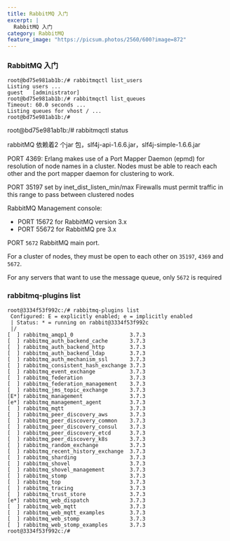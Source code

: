 ```yaml
---
title: RabbitMQ 入门
excerpt: |
  RabbitMQ 入门
category: RabbitMQ
feature_image: "https://picsum.photos/2560/600?image=872"
---
```


### RabbitMQ 入门
```
root@bd75e981ab1b:/# rabbitmqctl list_users
Listing users ...
guest	[administrator]
root@bd75e981ab1b:/# rabbitmqctl list_queues
Timeout: 60.0 seconds ...
Listing queues for vhost / ...
root@bd75e981ab1b:/#
```

root@bd75e981ab1b:/# rabbitmqctl status



rabbitMQ  依赖着2 个jar 包，slf4j-api-1.6.6.jar，slf4j-simple-1.6.6.jar



PORT 4369: Erlang makes use of a Port Mapper Daemon (epmd) for resolution of node names in a cluster. Nodes must be able to reach each other and the port mapper daemon for clustering to work.

PORT 35197 set by inet_dist_listen_min/max Firewalls must permit traffic in this range to pass between clustered nodes

RabbitMQ Management console:

- PORT 15672 for RabbitMQ version 3.x
- PORT 55672 for RabbitMQ pre 3.x

PORT `5672` RabbitMQ main port.

For a cluster of nodes, they must be open to each other on `35197`, `4369` and `5672`.

For any servers that want to use the message queue, only `5672` is required

### rabbitmq-plugins list

```
root@3334f53f992c:/# rabbitmq-plugins list
 Configured: E = explicitly enabled; e = implicitly enabled
 | Status: * = running on rabbit@3334f53f992c
 |/
[  ] rabbitmq_amqp1_0                  3.7.3
[  ] rabbitmq_auth_backend_cache       3.7.3
[  ] rabbitmq_auth_backend_http        3.7.3
[  ] rabbitmq_auth_backend_ldap        3.7.3
[  ] rabbitmq_auth_mechanism_ssl       3.7.3
[  ] rabbitmq_consistent_hash_exchange 3.7.3
[  ] rabbitmq_event_exchange           3.7.3
[  ] rabbitmq_federation               3.7.3
[  ] rabbitmq_federation_management    3.7.3
[  ] rabbitmq_jms_topic_exchange       3.7.3
[E*] rabbitmq_management               3.7.3
[e*] rabbitmq_management_agent         3.7.3
[  ] rabbitmq_mqtt                     3.7.3
[  ] rabbitmq_peer_discovery_aws       3.7.3
[  ] rabbitmq_peer_discovery_common    3.7.3
[  ] rabbitmq_peer_discovery_consul    3.7.3
[  ] rabbitmq_peer_discovery_etcd      3.7.3
[  ] rabbitmq_peer_discovery_k8s       3.7.3
[  ] rabbitmq_random_exchange          3.7.3
[  ] rabbitmq_recent_history_exchange  3.7.3
[  ] rabbitmq_sharding                 3.7.3
[  ] rabbitmq_shovel                   3.7.3
[  ] rabbitmq_shovel_management        3.7.3
[  ] rabbitmq_stomp                    3.7.3
[  ] rabbitmq_top                      3.7.3
[  ] rabbitmq_tracing                  3.7.3
[  ] rabbitmq_trust_store              3.7.3
[e*] rabbitmq_web_dispatch             3.7.3
[  ] rabbitmq_web_mqtt                 3.7.3
[  ] rabbitmq_web_mqtt_examples        3.7.3
[  ] rabbitmq_web_stomp                3.7.3
[  ] rabbitmq_web_stomp_examples       3.7.3
root@3334f53f992c:/#
```

